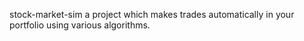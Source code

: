 stock-market-sim
a project which makes trades automatically in your portfolio using various algorithms.
